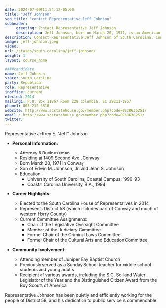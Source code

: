 ```yaml
---
date: 2024-07-09T11:54:12-05:00
title: "Jeff Johnson"
seo_title: "contact Representative Jeff Johnson"
subheader:
     greeting: Contact Representative Jeff Johnson
     description: Jeff Johnson, born on March 20, 1971, is an American politician affiliated with the Republican Party. He serves as a member of the South Carolina House of Representatives, representing District 58, and assumed office in 2014.
description: Contact Representative Jeff Johnson of South Carolina. Contact information for Jeff Johnson includes email address, phone number, and mailing address.
image: jeff-johnson.jpeg
video:
url: /states/south-carolina/jeff-johnson/
weight: 1
layout: course_home

####candidate
name: Jeff Johnson
state: South Carolina
party: Republican
role: Representative
inoffice: current
elected: 2014
mailing1: P.O. Box 11867 Room 228 Columbia, SC 29211-1867
phone1: 803-212-6810
website: http://www.scstatehouse.gov/member.php?code=0938636251/
email : http://www.scstatehouse.gov/member.php?code=0938636251/
twitter: 
---
```

Representative Jeffrey E. "Jeff" Johnson

- **Personal Information:**
  - Attorney & Businessman
  - Residing at 1409 Second Ave., Conway
  - Born March 20, 1971 in Conway
  - Son of Edwin M. Johnson, Jr. and Jean S. Johnson
  - Education:
    - University of South Carolina, Coastal Campus, 1990-93
    - Coastal Carolina University, B.A., 1994

- **Career Highlights:**
  - Elected to the South Carolina House of Representatives in 2014
  - Represents District 58 (which includes part of Conway and much of western Horry County)
  - Current Committee Assignments:
    - Chair of the Legislative Oversight Committee
    - Member of the Judiciary Committee
    - Former Chair of the Criminal Laws Committee
    - Former Chair of the Cultural Arts and Education Committee

- **Community Involvement:**
  - Attending member of Juniper Bay Baptist Church
  - Previously served as a Sunday School teacher for middle school students and young adults
  - Recipient of various awards, including the S.C. Soil and Water Legislator of the Year and the Distinguished Citizen Award from the Boy Scouts of America

Representative Johnson has been quietly and efficiently working for the people of District 58, and his dedication to public service is commendable.
